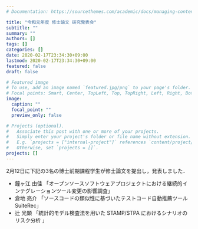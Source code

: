 ```yaml
---
# Documentation: https://sourcethemes.com/academic/docs/managing-content/

title: "令和元年度 修士論文 研究発表会"
subtitle: ""
summary: ""
authors: []
tags: []
categories: []
date: 2020-02-17T23:34:30+09:00
lastmod: 2020-02-17T23:34:30+09:00
featured: false
draft: false

# Featured image
# To use, add an image named `featured.jpg/png` to your page's folder.
# Focal points: Smart, Center, TopLeft, Top, TopRight, Left, Right, BottomLeft, Bottom, BottomRight.
image:
  caption: ""
  focal_point: ""
  preview_only: false

# Projects (optional).
#   Associate this post with one or more of your projects.
#   Simply enter your project's folder or file name without extension.
#   E.g. `projects = ["internal-project"]` references `content/project/deep-learning/index.md`.
#   Otherwise, set `projects = []`.
projects: []
---
```


2月12日に下記の3名の博士前期課程学生が修士論文を提出し，発表しました．

- 鐘ヶ江 由佳 「オープンソースソフトウェアプロジェクトにおける継続的インテグレーションツール変更の影響調査」
- 倉地 亮介 「ソースコードの類似性に基づいたテストコード自動推薦ツール SuiteRec」
- 辻 光顕 「統計的モデル検査法を用いた STAMP/STPA におけるシナリオのリスク分析 」
